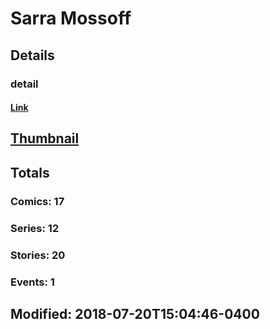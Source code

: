 # Sarra  Mossoff 
## Details
### detail
#### [Link](http://marvel.com/comics/creators/2668/sarra_mossoff?utm_campaign=apiRef&utm_source=225578a89fc76f3d20fbffda5d17a88d)
## [Thumbnail](http://i.annihil.us/u/prod/marvel/i/mg/b/40/image_not_available.jpg)
## Totals
### Comics: 17
### Series: 12
### Stories: 20
### Events: 1
## Modified: 2018-07-20T15:04:46-0400